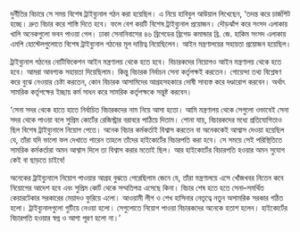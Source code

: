 দুর্নীতির বিচারে সে সময় বিশেষ ট্রাইব্যুনাল গঠন করা হয়েছিল। এ নিয়ে হাবিবুল আউয়াল লিখেছেন, ‘তদন্ত করে চার্জশিট হচ্ছে। দ্রুত বিচার করে শাস্তি দিতে হবে। ফলে বেশ কয়টি বিশেষ ট্রাইব্যুনাল প্রয়োজন। দৌড়ঝাঁপ করে সংসদ এলাকায় খালি অনেকগুলো ভবন পাওয়া গেল। ঢাকা সেনানিবাসের ৪৬ ব্রিগেডের ব্রিগেড কমান্ডার ব্রি. জে. হাকিম সংসদ এলাকায় এমপি হোস্টেলগুলোতে বিশেষ ট্রাইব্যুনাল গঠনের মূল দায়িত্ব নিয়েছিলেন। আইন মন্ত্রণালয়ের সহায়তা প্রয়োজন হয়েছিল।

ট্রাইব্যুনাল গঠনের নোটিফিকেশন আইন মন্ত্রণালয় থেকে হতে হবে। বিচারকদের নিয়োগও আইন মন্ত্রণালয় থেকে হতে হবে। আমরা আবশ্যক সহায়তা দিয়েছিলাম। কিন্তু বিচারক নির্বাচন সেনা কর্তৃপক্ষই করতেন। গোয়েন্দা তথ্য বিশ্লেষণ করে বুঝে নেওয়ার চেষ্টা করতেন, কোন বিচারক আসামিদের আগ্রহসহকারে দোষী সাব্যস্ত করে দণ্ডারোপ করবেন। অর্থাৎ সামরিক কর্তৃপক্ষের ইচ্ছায় কর্ম সাধন করে সামরিক কর্তৃপক্ষকে সন্তুষ্ট করবেন।

‘সেনা সদর থেকে হাতে হাতে নির্বাচিত বিচারকদের নাম নিয়ে আসা হতো। আমি মন্ত্রণালয় থেকে সেগুলো ওভাবেই সেনা সদর থেকে পাওয়া বলে সুপ্রিম কোর্টের রেজিস্ট্রার বরাবরে পাঠিয়ে দিতাম। শোনা যায়, বিচারকদের মধ্যে প্রতিযোগিতাও ছিল বিশেষ ট্রাইব্যুনালে নিয়োগ পেতে। অনেক বিচার কর্মকর্তাই বিশ্বাস করতেন বা অনেককেই আশ্বাস দেওয়া হয়েছিল যে, তাঁরা যদি ভালো ফল দেখাতে পারেন তাহলে তাঁদের হাইকোর্টের বিচারপতি করা হবে। সে সময়ে সেই পরিস্থিতিতে সামরিক কর্মকর্তারা অমন আশ্বাস দিলে তা বিশ্বাস করার মতোই ছিল। আর হাইকোর্টের বিচারপতি হওয়ার অমন সুযোগ কেই বা ছাড়তে চাইবে!

অনেকের ট্রাইব্যুনালে নিয়োগ পাওয়ার আগ্রহ বুঝতে পেরেছিলাম জেনে যে, তাঁরা মন্ত্রণালয়ে এসে খোঁজখবর নিতেন কবে নিয়োগের আদেশ হবে এবং সুপ্রিম কোর্ট থেকে সম্মতিপত্র এসেছে কিনা। বিচার শেষ হতে হতে সেনা–সমর্থিত কেয়ারটেকার সরকারের মেয়াদও ফুরিয়ে এলো। আওয়ামী লীগ ও শেখ হাসিনার নেতৃত্বে নতুন অসামরিক সরকার গঠিত হলো। ট্রাইব্যুনালগুলো গুটিয়ে নেওয়া হলো। সেগুলোতে নিয়োগ পাওয়া বিচারকদের অনেকে হতাশ হলেন। হাইকোর্টের বিচারপতি হওয়ার স্বপ্ন ও আশা পূরণ হলো না।’
